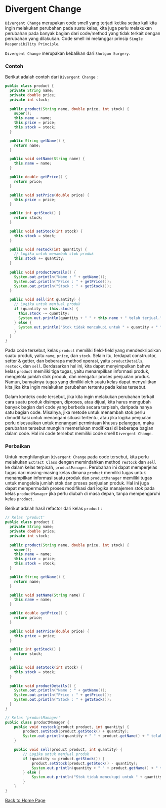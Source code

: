 # Divergent Change

`Divergent Change` merupakan code smell yang terjadi ketika setiap kali kita ingin melakukan perubahan pada suatu kelas, kita juga perlu melakukan perubahan pada banyak bagian dari code/method yang tidak terkait dengan perubahan yang dilakukan. Code smell ini melanggar prinsip `Single Responsibility Principle`. 

`Divergent Change` merupakan kebalikan dari `Shotgun Surgery`.

### Contoh

Berikut adalah contoh dari `Divergent Change` :

```java
public class product {
  private String name;
  private double price;
  private int stock;
    
  public product(String name, double price, int stock) {
    super();
    this.name = name;
    this.price = price;
    this.stock = stock;
  }

  public String getName() {
    return name;
  }

  public void setName(String name) {
    this.name = name;
  }

  public double getPrice() {
    return price;
  }

  public void setPrice(double price) {
    this.price = price;
  }

  public int getStock() {
    return stock;
  }

  public void setStock(int stock) {
    this.stock = stock;
  }

  public void restock(int quantity) {
    // Logika untuk menambah stok produk
    this.stock += quantity;
  }
    
  public void productDetails() {
    System.out.println("Name : " + getName());
    System.out.println("Price : " + getPrice());
    System.out.println("Stock : " + getStock());
  }

  public void sell(int quantity) {
    // Logika untuk menjual produk
    if (quantity <= this.stock) {
      this.stock -= quantity;
      System.out.println(quantity + " " + this.name + " telah terjual.");
    } else {
      System.out.println("Stok tidak mencukupi untuk " + quantity + " " + this.name);
    }
  }
}
```

Pada code tersebut, kelas `product` memiliki field-field yang mendeskripsikan suatu produk, yaitu `name`, `price`, dan `stock`. Selain itu, terdapat constructor, setter & getter, dan beberapa method operasi, yaitu `productDetails`, `restock`, dan `sell`. Berdasarkan hal ini, kita dapat menyimpulkan bahwa kelas `product` memiliki tiga tugas, yaitu menampilkan informasi produk, mengelola jumlah stok produk, dan mengatur proses penjualan produk. Namun, banyaknya tugas yang dimiliki oleh suatu kelas dapat menyulitkan kita jika kita ingin melakukan perubahan tertentu pada kelas tersebut.

Dalam konteks code tersebut, jika kita ingin melakukan perubahan terkait cara suatu produk disimpan, diproses, atau dijual, kita harus mengubah banyak bagian dari code yang berbeda secara terpisah, daripada hanya satu bagian code. Misalnya, jika metode untuk menambah stok perlu dimodifikasi untuk menangani situasi tertentu, atau jika logika penjualan perlu disesuaikan untuk menangani permintaan khusus pelanggan, maka perubahan tersebut mungkin memerlukan modifikasi di beberapa bagian dalam code. Hal ini code tersebut memiliki code smell `Divergent Change`.

### Perbaikan

Untuk menghilangkan `Divergent Change` pada code tersebut, kita perlu melakukan `Extract Class` dengan memindahkan method `restock` dan `sell` ke dalam kelas terpisah, `productManager`. Perubahan ini dapat memperjelas tugas dari masing-masing kelas dimana `product` memiliki tugas untuk menampilkan informasi suatu produk dan `productManager` memiliki tugas untuk mengelola jumlah stok dan proses penjualan produk. Hal ini juga dapat mempermudah proses modifikasi dari logika manajemen stok pada kelas `productManager` jika perlu diubah di masa depan, tanpa mempengaruhi kelas `product`.

Berikut adalah hasil refactor dari kelas `product` :

```java
// Kelas 'product'
public class product {
  private String name;
  private double price;
  private int stock;
    
  public product(String name, double price, int stock) {
    super();
    this.name = name;
    this.price = price;
    this.stock = stock;
  }

  public String getName() {
    return name;
  }

  public void setName(String name) {
    this.name = name;
  }

  public double getPrice() {
    return price;
  }

  public void setPrice(double price) {
    this.price = price;
  }

  public int getStock() {
    return stock;
  }

  public void setStock(int stock) {
    this.stock = stock;
  }
    
  public void productDetails() {
    System.out.println("Name : " + getName());
    System.out.println("Price : " + getPrice());
    System.out.println("Stock : " + getStock());
  }    
}
```

```java
// Kelas 'productManager'
public class productManager {
    public void restock(product product, int quantity) {
        product.setStock(product.getStock() + quantity);
        System.out.println(quantity + " " + product.getName() + " telah ditambahkan ke dalam stok.");
    }

    public void sell(product product, int quantity) {
        // Logika untuk menjual produk
        if (quantity <= product.getStock()) {
            product.setStock(product.getStock() - quantity);
            System.out.println(quantity + " " + product.getName() + " telah terjual.");
        } else {
            System.out.println("Stok tidak mencukupi untuk " + quantity + " " + product.getName());
        }
    }
}
```

[Back to Home Page](https://jonathanchr1.github.io/code-re/)
